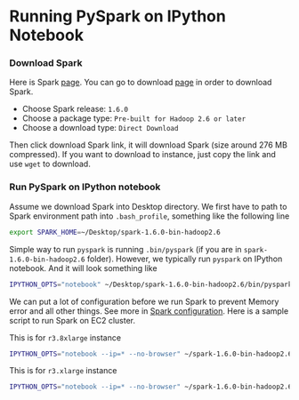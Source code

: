 # Running PySpark on IPython Notebook


### Download Spark

Here is Spark [page](http://spark.apache.org/). You can go to download
[page](http://spark.apache.org/downloads.html) in order to download Spark.

- Choose Spark release: `1.6.0`
- Choose a package type: `Pre-built for Hadoop 2.6 or later`
- Choose a download type: `Direct Download`

Then click download Spark link, it will download Spark (size around 276 MB compressed).
If you want to download to instance, just copy the link and use `wget` to download.


### Run PySpark on IPython notebook

Assume we download Spark into Desktop directory. We first have to path to Spark environment path
into `.bash_profile`, something like the following line

```bash
export SPARK_HOME=~/Desktop/spark-1.6.0-bin-hadoop2.6
```

Simple way to run `pyspark` is running `.bin/pyspark` (if you are in `spark-1.6.0-bin-hadoop2.6` folder).
However, we typically run `pyspark` on IPython notebook. And it will look something like

```bash
IPYTHON_OPTS="notebook" ~/Desktop/spark-1.6.0-bin-hadoop2.6/bin/pyspark
```

We can put a lot of configuration before we run Spark to prevent Memory error and all other things.
See more in [Spark configuration](http://spark.apache.org/docs/latest/configuration.html).
Here is a sample script to run Spark on EC2 cluster.

This is for `r3.8xlarge` instance

```bash
IPYTHON_OPTS="notebook --ip=* --no-browser" ~/spark-1.6.0-bin-hadoop2.6/bin/pyspark --master local[32] --driver-memory 64g --executor-memory 64g --conf spark.driver.maxResultSize=0
```

This is for `r3.xlarge` instance

```bash
IPYTHON_OPTS="notebook --ip=* --no-browser" ~/spark-1.6.0-bin-hadoop2.6/bin/pyspark --master local[4] --driver-memory 32g --executor-memory 32g --conf spark.driver.maxResultSize=0
```
